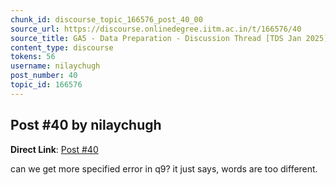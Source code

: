 ```yaml
---
chunk_id: discourse_topic_166576_post_40_00
source_url: https://discourse.onlinedegree.iitm.ac.in/t/166576/40
source_title: GA5 - Data Preparation - Discussion Thread [TDS Jan 2025]
content_type: discourse
tokens: 56
username: nilaychugh
post_number: 40
topic_id: 166576
---
```


## Post #40 by nilaychugh

**Direct Link**: [Post #40](https://discourse.onlinedegree.iitm.ac.in/t/166576/40)

can we get more specified error in q9? it just says, words are too different.
